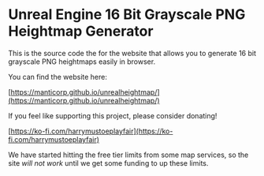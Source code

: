 # Unreal Engine 16 Bit Grayscale PNG Heightmap Generator

This is the source code the for the website that allows you to generate 16 bit grayscale PNG heightmaps easily in browser.

You can find the website here:

[https://manticorp.github.io/unrealheightmap/](https://manticorp.github.io/unrealheightmap/)

If you feel like supporting this project, please consider donating!

[https://ko-fi.com/harrymustoeplayfair](https://ko-fi.com/harrymustoeplayfair)

We have started hitting the free tier limits from some map services, so the site *will not work* until we get some funding to up these limits.
